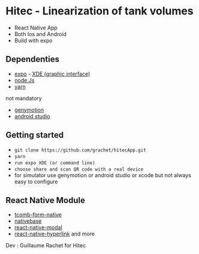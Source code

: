 # Hitec - Linearization of tank volumes

* React Native App 
* Both Ios and Android 
* Build with expo

## Dependenties

* [expo](https://expo.io/tools#xde) - [XDE (graphic interface)](https://github.com/expo/xde/releases)
* [node.Js](https://nodejs.org/en/)
* [yarn](https://yarnpkg.com/en/docs/install#windows-stable)

not mandatory

* [genymotion](https://www.genymotion.com/desktop/)
* [android studio](https://developer.android.com/studio/)


## Getting started

* `git clone https://github.com/grachet/hitecApp.git`
* `yarn`
* `run expo XDE (or command line)`
* `choose share and scan QR code with a real device` 
* for simulator use genymotion or android studio
or xcode but not always easy to configure

## React Native Module

* [tcomb-form-native](https://github.com/gcanti/tcomb-form-native)
* [nativebase](https://nativebase.io/)
* [react-native-modal](https://github.com/react-native-community/react-native-modal)
* [react-native-hyperlink](https://github.com/obipawan/react-native-hyperlink)
and more


Dev : Guillaume Rachet for Hitec


